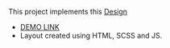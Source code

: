 This project implements this [Design](https://www.figma.com/file/3KC1xPjqWJS9xtGBRfMwIo/%D1%82%D0%B5%D1%81%D1%82%D0%BE%D0%B2%D0%BE%D0%B5-%D0%BD%D0%B0-%D0%B2%D0%B5%D1%80%D1%81%D1%82%D0%BA%D1%83?type=design&node-id=2-100&t=RG9uhkaFBu6yUo04-0)
- [DEMO LINK](https://alzay007.github.io/rgbweb-test/)
- Layout created using HTML, SCSS and JS.
